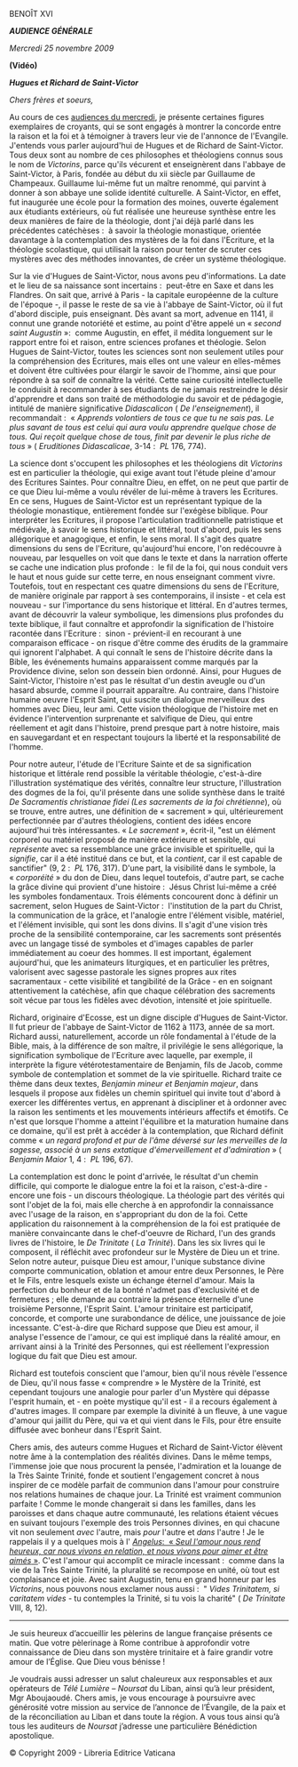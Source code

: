 BENOÎT XVI

***AUDIENCE GÉNÉRALE***

*Mercredi 25 novembre 2009*

**(Vidéo)**

***Hugues et Richard de Saint-Victor***

*Chers frères et soeurs,*

Au cours de ces [audiences du mercredi](/content/benedict-xvi/fr/audiences/2009/index.html), je présente certaines figures exemplaires de croyants, qui se sont engagés à montrer la concorde entre la raison et la foi et à témoigner à travers leur vie de l'annonce de l'Evangile. J'entends vous parler aujourd'hui de Hugues et de Richard de Saint-Victor. Tous deux sont au nombre de ces philosophes et théologiens connus sous le nom de *Victorins*, parce qu'ils vécurent et enseignèrent dans l'abbaye de Saint-Victor, à Paris, fondée au début du xii siècle par Guillaume de Champeaux. Guillaume lui-même fut un maître renommé, qui parvint à donner à son abbaye une solide identité culturelle. A Saint-Victor, en effet, fut inaugurée une école pour la formation des moines, ouverte également aux étudiants extérieurs, où fut réalisée une heureuse synthèse entre les deux manières de faire de la théologie, dont j'ai déjà parlé dans les précédentes catéchèses :  à savoir la théologie monastique, orientée davantage à la contemplation des mystères de la foi dans l'Ecriture, et la théologie scolastique, qui utilisait la raison pour tenter de scruter ces mystères avec des méthodes innovantes, de créer un système théologique.

Sur la vie d'Hugues de Saint-Victor, nous avons peu d'informations. La date et le lieu de sa naissance sont incertains :  peut-être en Saxe et dans les Flandres. On sait que, arrivé à Paris - la capitale européenne de la culture de l'époque -, il passe le reste de sa vie à l'abbaye de Saint-Victor, où il fut d'abord disciple, puis enseignant. Dès avant sa mort, advenue en 1141, il connut une grande notoriété et estime, au point d'être appelé un « *second saint Augustin* »:  comme Augustin, en effet, il médita longuement sur le rapport entre foi et raison, entre sciences profanes et théologie. Selon Hugues de Saint-Victor, toutes les sciences sont non seulement utiles pour la compréhension des Ecritures, mais elles ont une valeur en elles-mêmes et doivent être cultivées pour élargir le savoir de l'homme, ainsi que pour répondre à sa soif de connaître la vérité. Cette saine curiosité intellectuelle le conduisit à recommander à ses étudiants de ne jamais restreindre le désir d'apprendre et dans son traité de méthodologie du savoir et de pédagogie, intitulé de manière significative *Didascalicon* ( *De l'enseignement*), il recommandait :  « *Apprends volontiers de tous ce que tu ne sais pas. Le plus savant de tous est celui qui aura voulu apprendre quelque chose de tous. Qui reçoit quelque chose de tous, finit par devenir le plus riche de tous* » ( *Eruditiones Didascalicae*, 3-14 :  *PL* 176, 774).

La science dont s'occupent les philosophes et les théologiens dit *Victorins* est en particulier la théologie, qui exige avant tout l'étude pleine d'amour des Ecritures Saintes. Pour connaître Dieu, en effet, on ne peut que partir de ce que Dieu lui-même a voulu révéler de lui-même à travers les Ecritures. En ce sens, Hugues de Saint-Victor est un représentant typique de la théologie monastique, entièrement fondée sur l'exégèse biblique. Pour interpréter les Ecritures, il propose l'articulation traditionnelle patristique et médiévale, à savoir le sens historique et littéral, tout d'abord, puis les sens allégorique et anagogique, et enfin, le sens moral. Il s'agit des quatre dimensions du sens de l'Ecriture, qu'aujourd'hui encore, l'on redécouvre à nouveau, par lesquelles on voit que dans le texte et dans la narration offerte se cache une indication plus profonde :  le fil de la foi, qui nous conduit vers le haut et nous guide sur cette terre, en nous enseignant comment vivre. Toutefois, tout en respectant ces quatre dimensions du sens de l'Ecriture, de manière originale par rapport à ses contemporains, il insiste - et cela est nouveau - sur l'importance du sens historique et littéral. En d'autres termes, avant de découvrir la valeur symbolique, les dimensions plus profondes du texte biblique, il faut connaître et approfondir la signification de l'histoire racontée dans l'Ecriture :  sinon - prévient-il en recourant à une comparaison efficace - on risque d'être comme des érudits de la grammaire qui ignorent l'alphabet. A qui connaît le sens de l'histoire décrite dans la Bible, les événements humains apparaissent comme marqués par la Providence divine, selon son dessein bien ordonné. Ainsi, pour Hugues de Saint-Victor, l'histoire n'est pas le résultat d'un destin aveugle ou d'un hasard absurde, comme il pourrait apparaître. Au contraire, dans l'histoire humaine oeuvre l'Esprit Saint, qui suscite un dialogue merveilleux des hommes avec Dieu, leur ami. Cette vision théologique de l'histoire met en évidence l'intervention surprenante et salvifique de Dieu, qui entre réellement et agit dans l'histoire, prend presque part à notre histoire, mais en sauvegardant et en respectant toujours la liberté et la responsabilité de l'homme.

Pour notre auteur, l'étude de l'Ecriture Sainte et de sa signification historique et littérale rend possible la véritable théologie, c'est-à-dire l'illustration systématique des vérités, connaître leur structure, l'illustration des dogmes de la foi, qu'il présente dans une solide synthèse dans le traité *De Sacramentis christianae fidei* *(Les sacrements de la foi chrétienne*), où se trouve, entre autres, une définition de « sacrement » qui, ultérieurement perfectionnée par d'autres théologiens, contient des idées encore aujourd'hui très intéressantes. « *Le sacrement* », écrit-il, "est un élément corporel ou matériel proposé de manière extérieure et sensible, qui *représente* avec sa ressemblance une grâce invisible et spirituelle, qui la *signifie*, car il a été institué dans ce but, et la *contient*, car il est capable de sanctifier" (9, 2 :  *PL* 176, 317). D'une part, la visibilité dans le symbole, la « *corporéité* » du don de Dieu, dans lequel toutefois, d'autre part, se cache la grâce divine qui provient d'une histoire :  Jésus Christ lui-même a créé les symboles fondamentaux. Trois éléments concourent donc à définir un sacrement, selon Hugues de Saint-Victor :  l'institution de la part du Christ, la communication de la grâce, et l'analogie entre l'élément visible, matériel, et l'élément invisible, qui sont les dons divins. Il s'agit d'une vision très proche de la sensibilité contemporaine, car les sacrements sont présentés avec un langage tissé de symboles et d'images capables de parler immédiatement au coeur des hommes. Il est important, également aujourd'hui, que les animateurs liturgiques, et en particulier les prêtres, valorisent avec sagesse pastorale les signes propres aux rites sacramentaux - cette visibilité et tangibilité de la Grâce - en en soignant attentivement la catéchèse, afin que chaque célébration des sacrements soit vécue par tous les fidèles avec dévotion, intensité et joie spirituelle.

Richard, originaire d'Ecosse, est un digne disciple d'Hugues de Saint-Victor. Il fut prieur de l'abbaye de Saint-Victor de 1162 à 1173, année de sa mort. Richard aussi, naturellement, accorde un rôle fondamental à l'étude de la Bible, mais, à la différence de son maître, il privilégie le sens allégorique, la signification symbolique de l'Ecriture avec laquelle, par exemple, il interprète la figure vétérotestamentaire de Benjamin, fils de Jacob, comme symbole de contemplation et sommet de la vie spirituelle. Richard traite ce thème dans deux textes, *Benjamin mineur et Benjamin majeur*, dans lesquels il propose aux fidèles un chemin spirituel qui invite tout d'abord à exercer les différentes vertus, en apprenant à discipliner et à ordonner avec la raison les sentiments et les mouvements intérieurs affectifs et émotifs. Ce n'est que lorsque l'homme a atteint l'équilibre et la maturation humaine dans ce domaine, qu'il est prêt à accéder à la contemplation, que Richard définit comme « *un regard profond et pur de l'âme déversé sur les merveilles de la sagesse, associé à un sens extatique d'émerveillement et d'admiration* » ( *Benjamin Maior* 1, 4 :  *PL* 196, 67).

La contemplation est donc le point d'arrivée, le résultat d'un chemin difficile, qui comporte le dialogue entre la foi et la raison, c'est-à-dire - encore une fois - un discours théologique. La théologie part des vérités qui sont l'objet de la foi, mais elle cherche à en approfondir la connaissance avec l'usage de la raison, en s'appropriant du don de la foi. Cette application du raisonnement à la compréhension de la foi est pratiquée de manière convaincante dans le chef-d'oeuvre de Richard, l'un des grands livres de l'histoire, le *De Trinitate* ( *La Trinité*). Dans les six livres qui le composent, il réfléchit avec profondeur sur le Mystère de Dieu un et trine. Selon notre auteur, puisque Dieu est amour, l'unique substance divine comporte communication, oblation et amour entre deux Personnes, le Père et le Fils, entre lesquels existe un échange éternel d'amour. Mais la perfection du bonheur et de la bonté n'admet pas d'exclusivité et de fermetures ; elle demande au contraire la présence éternelle d'une troisième Personne, l'Esprit Saint. L'amour trinitaire est participatif, concorde, et comporte une surabondance de délice, une jouissance de joie incessante. C'est-à-dire que Richard suppose que Dieu est amour, il analyse l'essence de l'amour, ce qui est impliqué dans la réalité amour, en arrivant ainsi à la Trinité des Personnes, qui est réellement l'expression logique du fait que Dieu est amour.

Richard est toutefois conscient que l'amour, bien qu'il nous révèle l'essence de Dieu, qu'il nous fasse « comprendre » le Mystère de la Trinité, est cependant toujours une analogie pour parler d'un Mystère qui dépasse l'esprit humain, et - en poète mystique qu'il est - il a recours également à d'autres images. Il compare par exemple la divinité à un fleuve, à une vague d'amour qui jaillit du Père, qui va et qui vient dans le Fils, pour être ensuite diffusée avec bonheur dans l'Esprit Saint.

Chers amis, des auteurs comme Hugues et Richard de Saint-Victor élèvent notre âme à la contemplation des réalités divines. Dans le même temps, l'immense joie que nous procurent la pensée, l'admiration et la louange de la Très Sainte Trinité, fonde et soutient l'engagement concret à nous inspirer de ce modèle parfait de communion dans l'amour pour construire nos relations humaines de chaque jour. La Trinité est vraiment communion parfaite ! Comme le monde changerait si dans les familles, dans les paroisses et dans chaque autre communauté, les relations étaient vécues en suivant toujours l'exemple des trois Personnes divines, en qui chacune vit non seulement *avec* l'autre, mais *pour* l'autre et *dans* l'autre ! Je le rappelais il y a quelques mois à l' [*Angelus*:  « *Seul l'amour nous rend heureux, car nous vivons en relation, et nous vivons pour aimer et être aimés* »](/content/benedict-xvi/fr/angelus/2009/documents/hf_ben-xvi_ang_20090607.html). C'est l'amour qui accomplit ce miracle incessant :  comme dans la vie de la Très Sainte Trinité, la pluralité se recompose en unité, où tout est complaisance et joie. Avec saint Augustin, tenu en grand honneur par les *Victorins*, nous pouvons nous exclamer nous aussi :  " *Vides Trinitatem, si caritatem vides -* tu contemples la Trinité, si tu vois la charité" ( *De Trinitate* VIII, 8, 12).

* * *

Je suis heureux d’accueillir les pèlerins de langue française présents ce matin. Que votre pèlerinage à Rome contribue à approfondir votre connaissance de Dieu dans son mystère trinitaire et à faire grandir votre amour de l’Église. Que Dieu vous bénisse !

Je voudrais aussi adresser un salut chaleureux aux responsables et aux opérateurs de *Télé Lumière – Noursat* du Liban, ainsi qu’à leur président, Mgr Aboujaoudé. Chers amis, je vous encourage à poursuivre avec générosité votre mission au service de l’annonce de l’Évangile, de la paix et de la réconciliation au Liban et dans toute la région. A vous tous ainsi qu’à tous les auditeurs de *Noursat* j’adresse une particulière Bénédiction apostolique.

© Copyright 2009 - Libreria Editrice Vaticana